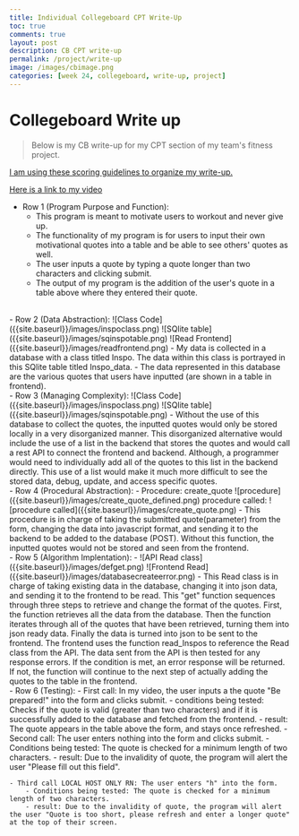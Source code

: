 ```yaml
---
title: Individual Collegeboard CPT Write-Up
toc: true
comments: true
layout: post
description: CB CPT write-up
permalink: /project/write-up
image: /images/cbimage.png
categories: [week 24, collegeboard, write-up, project]
---
```



# Collegeboard Write up
> Below is my CB write-up for my CPT section of my team's fitness project. 

[I am using these scoring guidelines to organize my write-up.](https://apcentral.collegeboard.org/media/pdf/ap22-sg-computer-science-principles.pdf)



[Here is a link to my video](https://www.youtube.com/watch?v=AcCnwChFiLI)


- Row 1 (Program Purpose and Function):
    - This program is meant to motivate users to workout and never give up.
    - The functionality of my program is for users to input their own motivational quotes into a table and be able to see others' quotes as well.
    - The user inputs a quote by typing a quote longer than two characters and clicking submit.
    - The output of my program is the addition of the user's quote in a table above where they entered their quote.
<br>
- Row 2 (Data Abstraction):
    ![Class Code]({{site.baseurl}}/images/inspoclass.png)
    ![SQlite table]({{site.baseurl}}/images/sqinspotable.png)
    ![Read Frontend]({{site.baseurl}}/images/readfrontend.png)
    - My data is collected in a database with a class titled Inspo. The data within this class is portrayed in this SQlite table titled Inspo_data.
    - The data represented in this database are the various quotes that users have inputted (are shown in a table in frontend). 
    
<br>
- Row 3 (Managing Complexity):
    ![Class Code]({{site.baseurl}}/images/inspoclass.png)
    ![SQlite table]({{site.baseurl}}/images/sqinspotable.png)
    - Without the use of this database to collect the quotes, the inputted quotes would only be stored locally in a very disorganized manner. This disorganized alternative would include the use of a list in the backend that stores the quotes and would call a rest API to connect the frontend and backend. Although, a programmer would need to individually add all of the quotes to this list in the backend directly. This use of a list would make it much more difficult to see the stored data, debug, update, and access specific quotes.
<br>
- Row 4 (Procedural Abstraction):
    - Procedure: create_quote
    ![procedure]({{site.baseurl}}/images/create_quote_defined.png)
        procedure called:
         ![procedure called]({{site.baseurl}}/images/create_quote.png)
    - This procedure is in charge of taking the submitted quote(parameter) from the form, changing the data into javascript format, and sending it to the backend to be added to the database (POST). Without this function, the inputted quotes would not be stored and seen from the frontend.
<br>
- Row 5 (Algorithm Implentation):
    - ![API Read class]({{site.baseurl}}/images/defget.png)
    ![Frontend Read]({{site.baseurl}}/images/databasecreateerror.png)
    - This Read class is in charge of taking existing data in the database, changing it into json data, and sending it to the frontend to be read. This "get" function sequences through three steps to retrieve and change the format of the quotes. First, the function retrieves all the data from the database. Then the function iterates through all of the quotes that have been retrieved, turning them into json ready data. Finally the data is turned into json to be sent to the frontend. The frontend uses the function read_Inspos to reference the Read class from the API. The data sent from the API is then tested for any response errors. If the condition is met, an error response will be returned. If not, the function will continue to the next step of actually adding the quotes to the table in the frontend. 
<br>
- Row 6 (Testing):
    - First call: In my video, the user inputs a the quote "Be prepared!" into the form and clicks submit.
        - conditions being tested: Checks if the quote is valid (greater than two characters) and if it is successfully added to the database and fetched from the frontend.
        - result: The quote appears in the table above the form, and stays once refreshed.
    - Second call: The user enters nothing into the form and clicks submit.
        - Conditions being tested: The quote is checked for a minimum length of two characters.
        - result: Due to the invalidity of quote, the program will alert the user "Please fill out this field".



    - Third call LOCAL HOST ONLY RN: The user enters "h" into the form.
        - Conditions being tested: The quote is checked for a minimum length of two characters.
        - result: Due to the invalidity of quote, the program will alert the user "Quote is too short, please refresh and enter a longer quote" at the top of their screen.